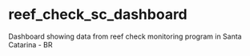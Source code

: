 # reef_check_sc_dashboard
Dashboard showing data from reef check monitoring program in Santa Catarina - BR

